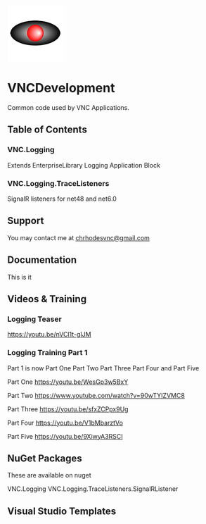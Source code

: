 <p>
  <img src="VNC.png">
</p>

# VNCDevelopment

Common code used by VNC Applications.

## Table of Contents

### VNC.Logging

Extends EnterpriseLibrary Logging Application Block

### VNC.Logging.TraceListeners

SignalR listeners for net48 and net6.0

## Support

You may contact me at chrhodesvnc@gmail.com

## Documentation

This is it

## Videos &amp; Training

### Logging Teaser
https://youtu.be/nVCl1t-gIJM

### Logging Training Part 1
Part 1 is now 
Part One
Part Two
Part Three
Part Four
and Part Five

Part One
https://youtu.be/WesGp3w5BxY

Part Two
https://www.youtube.com/watch?v=90wTYIZVMC8

Part Three
https://youtu.be/sfxZCPpx9Ug

Part Four
https://youtu.be/V1bMbarztVo

Part Five
https://youtu.be/9XiwyA3RSCI

## NuGet Packages

These are available on nuget

VNC.Logging
VNC.Logging.TraceListeners.SignalRListener

## Visual Studio Templates